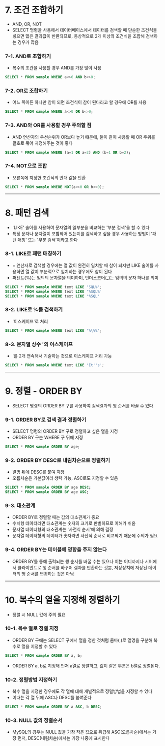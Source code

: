 # 7. 조건 조합하기
- AND, OR, NOT
- SELECT 명령을 사용해서 데이터베이스에서 데이터를 검색할 때 단순한 조건식을 넣으면 많은 결과값이 반환되므로, 통상적으로 2개 이상의 조건식을 조합해 검색하는 경우가 많음

### 7-1. AND로 조합하기
- 복수의 조건을 사용할 경우 AND를 가장 많이 사용

```sql
SELECT * FROM sample WHERE a<>0 AND b<>0;
```

### 7-2. OR로 조합하기
- 어느 쪽이든 하나만 참이 되면 조건식이 참이 된다라고 할 경우에 OR를 사용

```sql
SELECT * FROM sample WHERE a<>0 OR b<>0;
```

### 7-3. AND와 OR를 사용할 경우 주의할 점
- AND 연산자의 우선순위가 OR보다 높기 떄문에, 둘이 같이 사용할 때 OR 주위를 괄호로 묶어 지정해주는 것이 좋다

```sql
SELECT * FROM sample WHERE (a=1 OR a=2) AND (b=1 OR b=2);
```

### 7-4. NOT으로 조합
- 오른쪽에 지정한 조건식의 반대 값을 반환

```sql
SELECT * FROM sample WHERE NOT(a<>0 OR b<>0);
```
<hr>

# 8. 패턴 검색
- 'LIKE' 술어를 사용하여 문자열의 일부분을 비교하는 '부분 검색'을 할 수 있다
- 특정 문자나 문자열이 포함되어 있는지를 검색하고 싶을 경우 사용하는 방법이 '패턴 매칭' 또는 '부분 검색'이라고 한다

### 8-1. LIKE로 패턴 매칭하기
- \= 연산자로 검색할 경우에는 열 값이 완전히 일치할 때 참이 되지만 LIKE 술어를 사용하면 열 값이 부분적으로 일치하는 경우에도 참이 된다
- 퍼센트(%)는 임의의 문자열을 의미하며, 언더스코어(\_)는 임의의 문자 하나를 의미

```sql
SELECT * FROM sample WHERE text LIKE 'SQL%';
SELECT * FROM sample WHERE text LIKE '%SQL%'
SELECT * FROM sample WHERE text LIKE '%SQL'
```

### 8-2. LIKE로 %를 검색하기
- '이스케이프'로 처리

```sql
SELECT * FROM sample WHERE text LIKE '%\%%';
```

### 8-3. 문자열 상수 '의 이스케이프
- '를 2개 연속해서 기술하는 것으로 이스케이프 처리 가능

```sql
SELECT * FROM sample WHERE text LIKE 'It''s';
```

<hr>

# 9. 정렬 - ORDER BY
- SELECT 명령의 ORDER BY 구를 사용하여 검색결과의 행 순서를 바꿀 수 있다

### 9-1. ORDER BY로 검색 결과 정렬하기
- SELECT 명령의 ORDER BY 구로 정렬하고 싶은 열을 지정
- ORDER BY 구는 WHERE 구 뒤에 지정

```sql
SELECT * FROM sample ORDER BY age;
```

### 9-2. ORDER BY DESC로 내림차순으로 정렬하기
- 열명 뒤에 DESC를 붙여 지정
- 오름차순은 기본값이라 생략 가능, ASC로도 지정할 수 있음

```sql
SELECT * FROM sample ORDER BY age DESC;
SELECT * FROM sample ORDER BY age ASC;
```

### 9-3. 대소관계
- ORDER BY로 정렬할 때는 값의 대소관계가 중요
- 수치형 데이터라면 대소관계는 숫자의 크기로 판별하므로 이해가 쉬움
- 문자열 데이터형의 대소관계는 '사전식 순서'에 의해 결정
- 문자열 데이터형의 데이터가 숫자라면 사전식 순서로 비교되기 때문에 주의가 필요

### 9-4. ORDER BY는 테이블에 영향을 주지 않는다
- ORDER BY를 통해 출력되는 행 순서를 바꿀 수는 있으나 이는 어디까지나 서버에서 클라이언트로 행 순서를 바꾸어 결과를 반환하는 것뿐, 저장장치에 저장된 데이터의 행 순서를 변경하는 것은 아님

<hr>

# 10. 복수의 열을 지정해 정렬하기
- 정렬 시 NULL 값에 주의 필요

### 10-1. 복수 열로 정렬 지정
- ORDER BY 구에는 SELECT 구에서 열을 정한 것처럼 콤마(,)로 열명을 구분해 복수로 열을 지정할 수 있다

```sql
SELECT * FROM sample ORDER BY a, b;
```

- ORDER BY a, b로 지정해 먼저 a열로 정렬하고, 값이 같은 부분은 b열로 정렬된다.

### 10-2. 정렬방법 지정하기
- 복수 열을 지정한 경우에도 각 열에 대해 개별적으로 정렬방법을 지정할 수 있다
- 이때는 각 열 뒤에 ASC나 DESC를 붙여준다

```sql
SELECT * FROM sample ORDER BY a ASC, b DESC;
```

### 10-3. NULL 값의 정렬순서
- MySQL의 경우는 NULL 값을 가장 작은 값으로 취급해 ASC(오름차순)에서는 가장 먼저, DESC(내림차순)에서는 가장 나중에 표시한다








